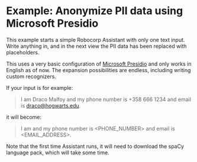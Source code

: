 #  Example: Anonymize PII data using Microsoft Presidio

This example starts a simple Robocorp Assistant with only one text input. Write anything in,
and in the next view the PII data has been replaced with placeholders.

This uses a very basic configuration of [Microsoft Presidio](https://microsoft.github.io/presidio/)
and only works in English as of now. The expansion possibilities are endless, including writing
custom recognizers.

If your input is for example:

> I am Draco Malfoy and my phone number is +358 666 1234 and email is draco@hogwarts.edu.

it will become:

> I am <PERSON> and my phone number is <PHONE_NUMBER> and email is <EMAIL_ADDRESS>.

Note that the first time Assistant runs, it will need to download the spaCy language pack,
which will take some time.
